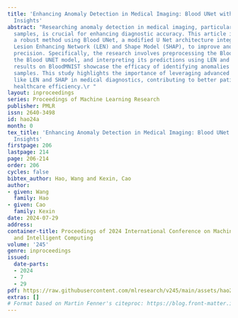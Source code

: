 ```yaml
---
title: 'Enhancing Anomaly Detection in Medical Imaging: Blood UNet with Interpretable
  Insights'
abstract: "Researching anomaly detection in medical imaging, particularly in blood
  samples, is crucial for enhancing diagnostic accuracy. This article is to devise
  a robust method using Blood UNet, a modified U Net architecture integrated with
  Lesion Enhancing Network (LEN) and Shape Model (SHAP), to improve anomaly detection
  precision. Specifically, the research involves preprocessing the BloodMNIST, training
  the Blood UNET model, and interpreting its predictions using LEN and SHAP. Experimental
  results on BloodMNIST showcase the efficacy of identifying anomalies within blood
  samples. This study highlights the importance of leveraging advanced techniques
  like LEN and SHAP in medical diagnostics, contributing to better patient care and
  healthcare efficiency.\r "
layout: inproceedings
series: Proceedings of Machine Learning Research
publisher: PMLR
issn: 2640-3498
id: hao24a
month: 0
tex_title: 'Enhancing Anomaly Detection in Medical Imaging: Blood UNet with Interpretable
  Insights'
firstpage: 206
lastpage: 214
page: 206-214
order: 206
cycles: false
bibtex_author: Hao, Wang and Kexin, Cao
author:
- given: Wang
  family: Hao
- given: Cao
  family: Kexin
date: 2024-07-29
address:
container-title: Proceedings of 2024 International Conference on Machine Learning
  and Intelligent Computing
volume: '245'
genre: inproceedings
issued:
  date-parts:
  - 2024
  - 7
  - 29
pdf: https://raw.githubusercontent.com/mlresearch/v245/main/assets/hao24a/hao24a.pdf
extras: []
# Format based on Martin Fenner's citeproc: https://blog.front-matter.io/posts/citeproc-yaml-for-bibliographies/
---
```

